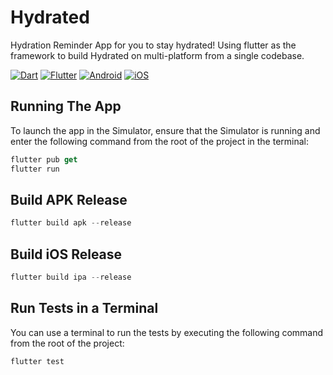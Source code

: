 # Hydrated

Hydration Reminder App for you to stay hydrated!
Using flutter as the framework to build Hydrated on multi-platform from a single
codebase.

[![Dart](https://img.shields.io/badge/dart-%230175C2.svg?style=for-the-badge&logo=dart&logoColor=white)](https://dart.dev)
[![Flutter](https://img.shields.io/badge/Flutter-%2302569B.svg?style=for-the-badge&logo=Flutter&logoColor=white)](https://flutter.dev)
[![Android](https://img.shields.io/badge/Android-3DDC84?style=for-the-badge&logo=android&logoColor=white)](https://www.android.com)
[![iOS](https://img.shields.io/badge/iOS-000000?style=for-the-badge&logo=ios&logoColor=white)](https://www.apple.com/id/ios/ios-16/)

## Running The App

To launch the app in the Simulator, ensure that the Simulator is running and
enter the following command from the root of the project in the terminal:

```dart
flutter pub get
flutter run
```

## Build APK Release

```dart
flutter build apk --release
```

## Build iOS Release

```dart
flutter build ipa --release
```

## Run Tests in a Terminal

You can use a terminal to run the tests by executing the following command from
the root of the project:

```dart
flutter test
```

